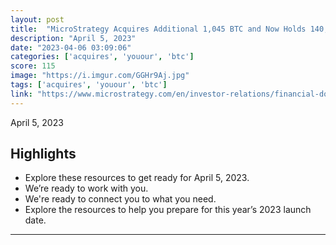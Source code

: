 ```yaml
---
layout: post
title:  "MicroStrategy Acquires Additional 1,045 BTC and Now Holds 140,000 BTC"
description: "April 5, 2023"
date: "2023-04-06 03:09:06"
categories: ['acquires', 'youour', 'btc']
score: 115
image: "https://i.imgur.com/GGHr9Aj.jpg"
tags: ['acquires', 'youour', 'btc']
link: "https://www.microstrategy.com/en/investor-relations/financial-documents/microstrategy-acquires-additional-1045-btc-and-now-holds-140000-btc_4-5-2023"
---
```


April 5, 2023

## Highlights

- Explore these resources to get ready for April 5, 2023.
- We’re ready to work with you.
- We're ready to connect you to what you need.
- Explore the resources to help you prepare for this year’s 2023 launch date.

---
